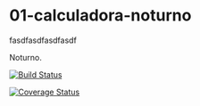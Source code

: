 01-calculadora-noturno
======================
fasdfasdfasdfasdf

Noturno.

[![Build Status](https://travis-ci.org/LucasN7Alves/01-calculadora-noturno.svg?branch=master)](https://travis-ci.org/LucasN7Alves/01-calculadora-noturno)


[![Coverage Status](https://img.shields.io/coveralls/LucasN7Alves/01-calculadora-noturno.svg)](https://coveralls.io/r/LucasN7Alves/01-calculadora-noturno?branch=master)
